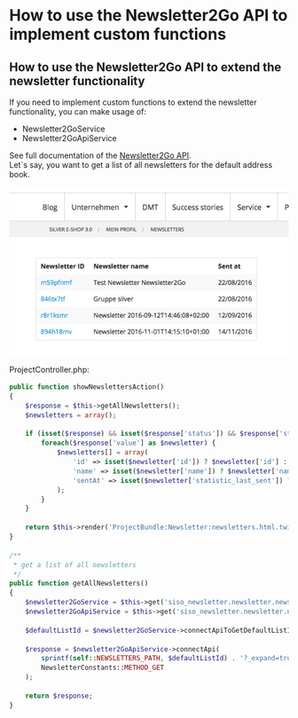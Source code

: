 # How to use the Newsletter2Go API to implement custom functions

## How to use the Newsletter2Go API to extend the newsletter functionality

If you need to implement custom functions to extend the newsletter functionality, you can make usage of:

- Newsletter2GoService
- Newsletter2GoApiService

See full documentation of the [Newsletter2Go API](https://docs.newsletter2go.com/?_ga=1.186190697.1183183675.1471410241).  
Let´s say, you want to get a list of all newsletters for the default address book.

![](../../img/newsletter2go_cookbook_4.png)

ProjectController.php:

``` php
public function showNewslettersAction()
{
    $response = $this->getAllNewsletters();
    $newsletters = array();

    if (isset($response) && isset($response['status']) && $response['status'] == NewsletterConstants::STATUS_CODE_SUCCESS) {
        foreach($response['value'] as $newsletter) {
            $newsletters[] = array(
                'id' => isset($newsletter['id']) ? $newsletter['id'] : '',
                'name' => isset($newsletter['name']) ? $newsletter['name'] : '',
                'sentAt' => isset($newsletter['statistic_last_sent']) ? $newsletter['statistic_last_sent'] : ''
            );
        }
    }

    return $this->render('ProjectBundle:Newsletter:newsletters.html.twig', array('newsletters' => $newsletters));
}

/**
 * get a list of all newsletters
 */
public function getAllNewsletters()
{
    $newsletter2GoService = $this->get('siso_newsletter.newsletter.newsletter2go_service');
    $newsletter2GoApiService = $this->get('siso_newsletter.newsletter.newsletter2go_api_service');

    $defaultListId = $newsletter2GoService->connectApiToGetDefaultListId();

    $response = $newsletter2GoApiService->connectApi(
        sprintf(self::NEWSLETTERS_PATH, $defaultListId) . '?_expand=true',
        NewsletterConstants::METHOD_GET
    );

    return $response;
}
```
